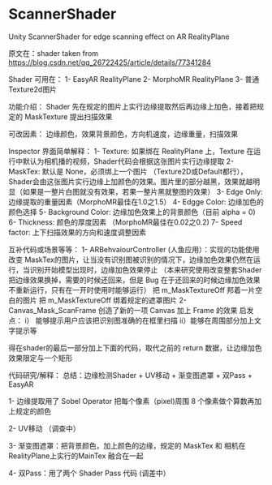 # ScannerShader
Unity ScannerShader for edge scanning effect on AR RealityPlane

原文在：shader taken from https://blog.csdn.net/qq_26722425/article/details/77341284


Shader 可用在：
1- EasyAR RealityPlane
2- MorphoMR RealityPlane
3- 普通Texture2d图片

功能介绍：
Shader 先在规定的图片上实行边缘提取然后再边缘上加色，接着把规定的 MaskTexture 提出扫描效果

可改因素：
边缘颜色，效果背景颜色，方向机速度，边缘重量，扫描效果

Inspector 界面简单解释：
1- Texture: 如果绑在 RealityPlane 上，Texture 在运行中默认为相机播的视频，Shader代码会根据这张图片实行边缘提取
2- MaskTex: 默认是 None，必须绑上一个图片 （Texture2D或Default都行），Shader会由这张图片实行边缘上加颜色的效果。图片里的部分越黑，效果就越明显（如果是一整片白图就没有效果，若果一整片黑就整图的效果）
3- Edge Only: 边缘提取的重量因素（MorphoMR最佳在1.0之1.5）
4- Edgge Color: 边缘加色的颜色选择
5- Background Color: 边缘加色效果上的背景颜色（目前 alpha = 0)
6- Thickness: 颜色的厚度因素 （MorphoMR最佳在0.02之0.2)
7- Speed factor: 上下扫描效果的方向和速度调整因素


互补代码或场景等等：
1- ARBehvaiourController (人鱼应用）：实现的功能使用改变 MaskTex的图片，让当没有识别图被识别的情况下，边缘加色效果仍然在运行，当识别开始模型出现时，边缘加色效果停止
（本来研究使用改变整套Shader把边缘效果换掉，需要的时候还回来，但是 Bug 在于还回来的时候边缘加色效果不重新运行，只有在一开时使用时能够运行）
把 m_MaskTextureOff 邦着一片空白的图片
把 m_MaskTextureOff 绑着规定的遮罩图片
2- Canvas_Mask_ScanFrame
创造了新的一项 Canvas 加上 Frame 的效果
启发点：
i） 能够提示用户应该把识别图准确的在框里扫描
ii）能够在周围部分加上文字提示等

得在shader的最后一部分加上下面的代码，取代之前的 return 数据，让边缘加色效果限定与一个矩形


代码研究/解释：
总结：边缘检测Shader + UV移动 + 渐变图遮罩 + 双Pass + EasyAR

1- 边缘提取用了 Sobel Operator 把每个像素（pixel)周围 8 个像素做个算数再加上规定的颜色

2- UV移动 （调查中）

3- 渐变图遮罩：把背景颜色，加上颜色的边缘，规定的 MaskTex 和 相机在 RealityPlane上实行的MainTex 融合在一起

4- 双Pass：用了两个 Shader Pass 代码 (调差中）
